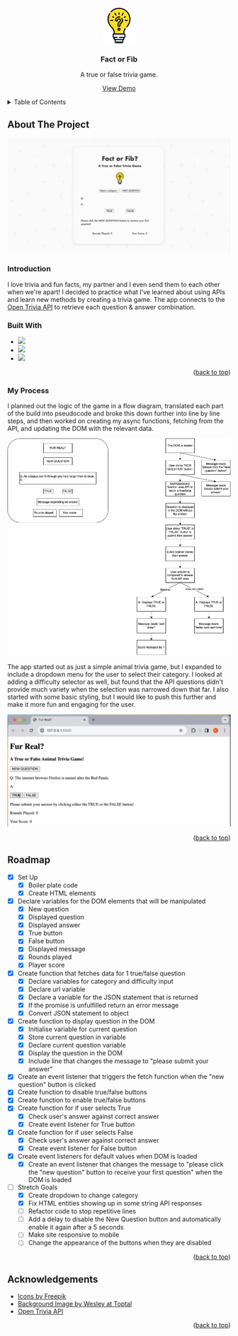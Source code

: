 <a name="readme-top"></a>

<!-- PROJECT LOGO -->
<div align="center">
  <a href="https://github.com/erinshien/factorfib/tree/main">
    <img src="icons/question_7484754.png" alt="Logo" width="80" height="80">
  </a>

  <h3 align="center">Fact or Fib</h3>

  <p align="center">
    A true or false trivia game.
    </p>
   <p><a href="https://erinshien.github.io/factorfib/">View Demo</a></p>
</div>

<!-- TABLE OF CONTENTS -->
   <details>
  <summary>Table of Contents</summary>
  <ol>
    <li>
      <a href="#about-the-project">About The Project</a>
      <ul>
        <li><a href="#introduction">Introduction</a></li>
        <li><a href="#built-with">Built With</a></li>
          <li><a href="#my-process">My Process</a></li>
      </ul>
    </li>
    <li><a href="#roadmap">Roadmap</a></li>
    <li><a href="#acknowledgements">Acknowledgements</a></li>
  </ol>
</details>

<!-- ABOUT THE PROJECT -->
## About The Project

![screenshot of trivia app live site](./preview.png)

### Introduction

I love trivia and fun facts, my partner and I even send them to each other when we're apart! I decided to practice what I've learned about using APIs and learn new methods by creating a trivia game. The app connects to the [Open Trivia API](https://opentdb.com/api_config.php) to retrieve each question & answer combination.

### Built With

* <img src="https://img.shields.io/badge/html5-%23E34F26.svg?style=for-the-badge&logo=html5&logoColor=white">
* <img src="https://img.shields.io/badge/css3-%231572B6.svg?style=for-the-badge&logo=css3&logoColor=white">
* <img src="https://img.shields.io/badge/javascript-%23323330.svg?style=for-the-badge&logo=javascript&logoColor=%23F7DF1E">

<p align="right">(<a href="#readme-top">back to top</a>)</p>

### My Process

I planned out the logic of the game in a flow diagram, translated each part of the build into pseudocode and broke this down further into line by line steps, and then worked on creating my async functions, fetching from the API, and updating the DOM with the relevant data.

![screenshot of user flow](./userflow.png)

The app started out as just a simple animal trivia game, but I expanded to include a dropdown menu for the user to select their category. I looked at adding a difficulty selector as well, but found that the API questions didn't provide much variety when the selection was narrowed down that far. I also started with some basic styling, but I would like to push this further and make it more fun and engaging for the user.

![screenshot of initial app progress preview](./progress.png)

<p align="right">(<a href="#readme-top">back to top</a>)</p>

<!-- ROADMAP -->
## Roadmap

- [x] Set Up
    - [x] Boiler plate code
    - [x] Create HTML elements
- [x] Declare variables for the DOM elements that will be manipulated
    - [x] New question
    - [x] Displayed question
    - [x] Displayed answer
    - [x] True button
    - [x] False button
    - [x] Displayed message
    - [x] Rounds played
    - [x] Player score
- [x] Create function that fetches data for 1 true/false question
    - [x] Declare variables for category and difficulty input
    - [x] Declare url variable
    - [x] Declare a variable for the JSON statement that is returned
    - [x] If the promise is unfulfilled return an error message
    - [x] Convert JSON statement to object
- [x] Create function to display question in the DOM
    - [x] Initialise variable for current question
    - [x] Store current question in variable
    - [x] Declare current question variable
    - [x] Display the question in the DOM
    - [x] Include line that changes the message to "please submit your answer"
- [x] Create an event listener that triggers the fetch function when the "new question" button is clicked
- [x] Create function to disable true/false buttons
- [x] Create function to enable true/false buttons
- [x] Create function for if user selects True
    - [x] Check user's answer against correct answer
    - [x] Create event listener for True button
- [x] Create function for if user selects False
    - [x] Check user's answer against correct answer
    - [x] Create event listener for False button
- [x] Create event listeners for default values when DOM is loaded
    - [x] Create an event listener that changes the message to "please click the "new question" button to receive your first question" when the DOM is loaded
- [ ] Stretch Goals
    - [x] Create dropdown to change category
    - [x] Fix HTML entities showing up in some string API responses
    - [ ] Refactor code to stop repetitive lines
    - [ ] Add a delay to disable the New Question button and automatically enable it again after a 5 seconds
    - [ ] Make site responsive to mobile
    - [ ] Change the appearance of the buttons when they are disabled

<p align="right">(<a href="#readme-top">back to top</a>)</p>

<!-- ACKNOWLEDGEMENTS -->
## Acknowledgements

* [Icons by Freepik](https://www.freepik.com/)
* [Background Image by Wesley at Toptal](https://www.toptal.com/designers/subtlepatterns/inspiration-geometry/)
* [Open Trivia API](https://opentdb.com/api_config.php)

<p align="right">(<a href="#readme-top">back to top</a>)</p>
